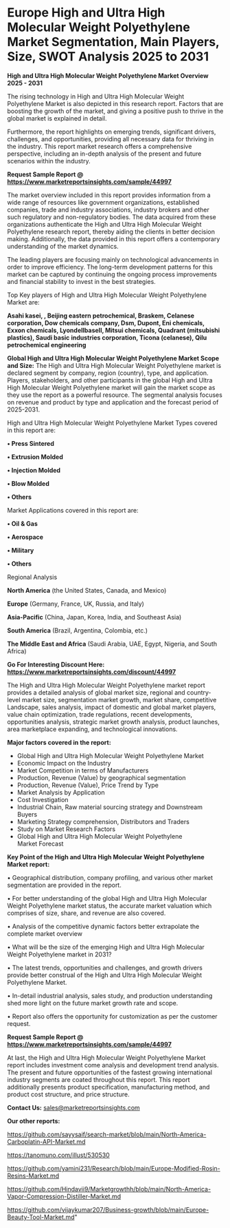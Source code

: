 # Europe High and Ultra High Molecular Weight Polyethylene Market Segmentation, Main Players, Size, SWOT Analysis 2025 to 2031

<Strong> High and Ultra High Molecular Weight Polyethylene Market Overview 2025 - 2031</strong>

The rising technology in High and Ultra High Molecular Weight Polyethylene Market is also depicted in this research report. Factors that are boosting the growth of the market, and giving a positive push to thrive in the global market is explained in detail.

Furthermore, the report highlights on emerging trends, significant drivers, challenges, and opportunities, providing all necessary data for thriving in the industry. This report market research offers a comprehensive perspective, including an in-depth analysis of the present and future scenarios within the industry.

<strong>Request Sample Report @ <a href=https://www.marketreportsinsights.com/sample/44997>https://www.marketreportsinsights.com/sample/44997</a></strong>

The market overview included in this report provides information from a wide range of resources like government organizations, established companies, trade and industry associations, industry brokers and other such regulatory and non-regulatory bodies. The data acquired from these organizations authenticate the High and Ultra High Molecular Weight Polyethylene research report, thereby aiding the clients in better decision making. Additionally, the data provided in this report offers a contemporary understanding of the market dynamics.

The leading players are focusing mainly on technological advancements in order to improve efficiency. The long-term development patterns for this market can be captured by continuing the ongoing process improvements and financial stability to invest in the best strategies.

Top Key players of High and Ultra High Molecular Weight Polyethylene Market are:

<strong>Asahi kasei, , Beijing eastern petrochemical, Braskem, Celanese corporation, Dow chemicals company, Dsm, Dupont, Eni chemicals, Exxon chemicals, Lyondellbasell, Mitsui chemicals, Quadrant (mitsubishi plastics), Saudi basic industries corporation, Ticona (celanese), Qilu petrochemical engineering</strong>

<strong><b>Global High and Ultra High Molecular Weight Polyethylene Market Scope and Size:</b></strong>
The High and Ultra High Molecular Weight Polyethylene market is declared segment by company, region (country), type, and application. Players, stakeholders, and other participants in the global High and Ultra High Molecular Weight Polyethylene market will gain the market scope as they use the report as a powerful resource. The segmental analysis focuses on revenue and product by type and application and the forecast period of 2025-2031.

High and Ultra High Molecular Weight Polyethylene Market Types covered in this report are:

<strong>•  Press Sintered

•  Extrusion Molded

•  Injection Molded

•  Blow Molded

•  Others</strong>

Market Applications covered in this report are:

<strong>•  Oil & Gas

•  Aerospace

•  Military

•  Others</strong> 

Regional Analysis

<strong>North America</strong> (the United States, Canada, and Mexico)

<strong>Europe</strong> (Germany, France, UK, Russia, and Italy)

<strong>Asia-Pacific</strong> (China, Japan, Korea, India, and Southeast Asia)

<strong>South America</strong> (Brazil, Argentina, Colombia, etc.)

<strong>The Middle East and Africa</strong> (Saudi Arabia, UAE, Egypt, Nigeria, and South Africa)

<strong>Go For Interesting Discount Here: <a href=https://www.marketreportsinsights.com/discount/44997>https://www.marketreportsinsights.com/discount/44997</a></strong>

The High and Ultra High Molecular Weight Polyethylene market report provides a detailed analysis of global market size, regional and country-level market size, segmentation market growth, market share, competitive Landscape, sales analysis, impact of domestic and global market players, value chain optimization, trade regulations, recent developments, opportunities analysis, strategic market growth analysis, product launches, area marketplace expanding, and technological innovations.

<strong><b>Major factors covered in the report:</b></strong>
<ul>
  <li>Global High and Ultra High Molecular Weight Polyethylene Market </li>
  <li>Economic Impact on the Industry</li>
  <li>Market Competition in terms of Manufacturers</li>
  <li>Production, Revenue (Value) by geographical segmentation</li>
  <li>Production, Revenue (Value), Price Trend by Type</li>
  <li>Market Analysis by Application</li>
  <li>Cost Investigation</li>
  <li>Industrial Chain, Raw material sourcing strategy and Downstream Buyers</li>
  <li>Marketing Strategy comprehension, Distributors and Traders</li>
  <li>Study on Market Research Factors</li>
  <li>Global High and Ultra High Molecular Weight Polyethylene Market Forecast</li>
</ul>

<strong><b>Key Point of the High and Ultra High Molecular Weight Polyethylene Market report:</b></strong>

• Geographical distribution, company profiling, and various other market segmentation are provided in the report.

• For better understanding of the global High and Ultra High Molecular Weight Polyethylene market status, the accurate market valuation which comprises of size, share, and revenue are also covered.

• Analysis of the competitive dynamic factors better extrapolate the complete market overview

• What will be the size of the emerging High and Ultra High Molecular Weight Polyethylene market in 2031?

• The latest trends, opportunities and challenges, and growth drivers provide better construal of the High and Ultra High Molecular Weight Polyethylene Market.

• In-detail industrial analysis, sales study, and production understanding shed more light on the future market growth rate and scope.

• Report also offers the opportunity for customization as per the customer request.

<strong>Request Sample Report @ <a href=https://www.marketreportsinsights.com/sample/44997>https://www.marketreportsinsights.com/sample/44997</a></strong>

At last, the High and Ultra High Molecular Weight Polyethylene Market report includes investment come analysis and development trend analysis. The present and future opportunities of the fastest growing international industry segments are coated throughout this report. This report additionally presents product specification, manufacturing method, and product cost structure, and price structure.

<strong>Contact Us:</strong>
sales@marketreportsinsights.com

<strong>Our other reports:</strong>

<a href=https://github.com/sayysaif/search-market/blob/main/North-America-Carboplatin-API-Market.md>https://github.com/sayysaif/search-market/blob/main/North-America-Carboplatin-API-Market.md</a>

<a href=https://tanomuno.com/illust/530530>https://tanomuno.com/illust/530530</a>

<a href=https://github.com/yamini231/Research/blob/main/Europe-Modified-Rosin-Resins-Market.md>https://github.com/yamini231/Research/blob/main/Europe-Modified-Rosin-Resins-Market.md</a>

<a href=https://github.com/Hindavii9/Marketgrowthh/blob/main/North-America-Vapor-Compression-Distiller-Market.md>https://github.com/Hindavii9/Marketgrowthh/blob/main/North-America-Vapor-Compression-Distiller-Market.md</a>

<a href=https://github.com/vijaykumar207/Business-growth/blob/main/Europe-Beauty-Tool-Market.md>https://github.com/vijaykumar207/Business-growth/blob/main/Europe-Beauty-Tool-Market.md</a>"
